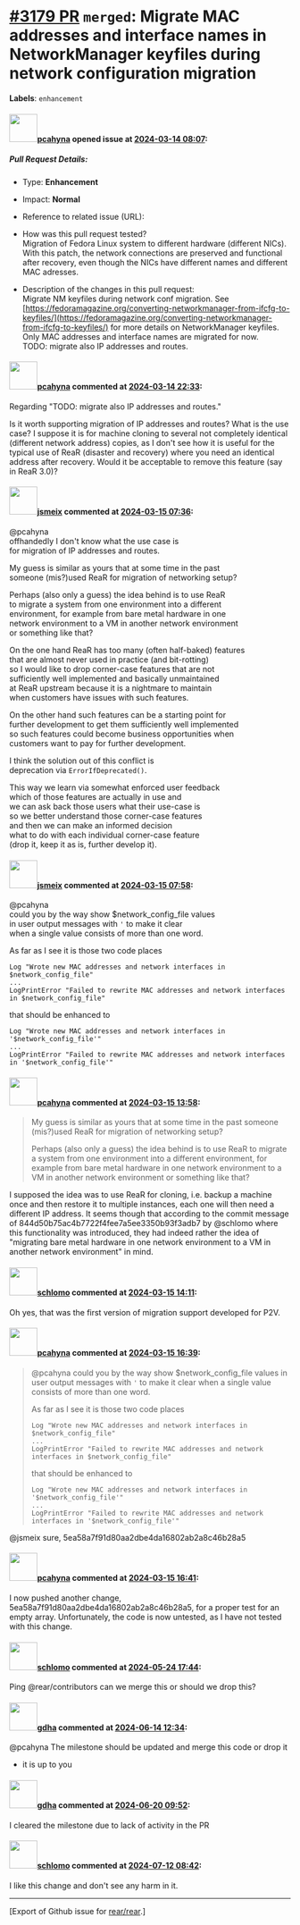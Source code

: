 [\#3179 PR](https://github.com/rear/rear/pull/3179) `merged`: Migrate MAC addresses and interface names in NetworkManager keyfiles during network configuration migration
=========================================================================================================================================================================

**Labels**: `enhancement`

#### <img src="https://avatars.githubusercontent.com/u/26300485?u=9105d243bc9f7ade463a3e52e8dd13fa67837158&v=4" width="50">[pcahyna](https://github.com/pcahyna) opened issue at [2024-03-14 08:07](https://github.com/rear/rear/pull/3179):

##### Pull Request Details:

-   Type: **Enhancement**

-   Impact: **Normal**

-   Reference to related issue (URL):

-   How was this pull request tested?  
    Migration of Fedora Linux system to different hardware (different
    NICs). With this patch, the network connections are preserved and
    functional after recovery, even though the NICs have different names
    and different MAC adresses.

-   Description of the changes in this pull request:  
    Migrate NM keyfiles during network conf migration. See
    [https://fedoramagazine.org/converting-networkmanager-from-ifcfg-to-keyfiles/](https://fedoramagazine.org/converting-networkmanager-from-ifcfg-to-keyfiles/)
    for more details on NetworkManager keyfiles.  
    Only MAC addresses and interface names are migrated for now.  
    TODO: migrate also IP addresses and routes.

#### <img src="https://avatars.githubusercontent.com/u/26300485?u=9105d243bc9f7ade463a3e52e8dd13fa67837158&v=4" width="50">[pcahyna](https://github.com/pcahyna) commented at [2024-03-14 22:33](https://github.com/rear/rear/pull/3179#issuecomment-1998592244):

Regarding "TODO: migrate also IP addresses and routes."

Is it worth supporting migration of IP addresses and routes? What is the
use case? I suppose it is for machine cloning to several not completely
identical (different network address) copies, as I don't see how it is
useful for the typical use of ReaR (disaster and recovery) where you
need an identical address after recovery. Would it be acceptable to
remove this feature (say in ReaR 3.0)?

#### <img src="https://avatars.githubusercontent.com/u/1788608?u=925fc54e2ce01551392622446ece427f51e2f0ce&v=4" width="50">[jsmeix](https://github.com/jsmeix) commented at [2024-03-15 07:36](https://github.com/rear/rear/pull/3179#issuecomment-1999090980):

@pcahyna  
offhandedly I don't know what the use case is  
for migration of IP addresses and routes.

My guess is similar as yours that at some time in the past  
someone (mis?)used ReaR for migration of networking setup?

Perhaps (also only a guess) the idea behind is to use ReaR  
to migrate a system from one environment into a different  
environment, for example from bare metal hardware in one  
network environment to a VM in another network environment  
or something like that?

On the one hand ReaR has too many (often half-baked) features  
that are almost never used in practice (and bit-rotting)  
so I would like to drop corner-case features that are not  
sufficiently well implemented and basically unmaintained  
at ReaR upstream because it is a nightmare to maintain  
when customers have issues with such features.

On the other hand such features can be a starting point for  
further development to get them sufficiently well implemented  
so such features could become business opportunities when  
customers want to pay for further development.

I think the solution out of this conflict is  
deprecation via `ErrorIfDeprecated()`.

This way we learn via somewhat enforced user feedback  
which of those features are actually in use and  
we can ask back those users what their use-case is  
so we better understand those corner-case features  
and then we can make an informed decision  
what to do with each individual corner-case feature  
(drop it, keep it as is, further develop it).

#### <img src="https://avatars.githubusercontent.com/u/1788608?u=925fc54e2ce01551392622446ece427f51e2f0ce&v=4" width="50">[jsmeix](https://github.com/jsmeix) commented at [2024-03-15 07:58](https://github.com/rear/rear/pull/3179#issuecomment-1999117329):

@pcahyna  
could you by the way show $network\_config\_file values  
in user output messages with `'` to make it clear  
when a single value consists of more than one word.

As far as I see it is those two code places

    Log "Wrote new MAC addresses and network interfaces in $network_config_file"
    ...
    LogPrintError "Failed to rewrite MAC addresses and network interfaces in $network_config_file"

that should be enhanced to

    Log "Wrote new MAC addresses and network interfaces in '$network_config_file'"
    ...
    LogPrintError "Failed to rewrite MAC addresses and network interfaces in '$network_config_file'"

#### <img src="https://avatars.githubusercontent.com/u/26300485?u=9105d243bc9f7ade463a3e52e8dd13fa67837158&v=4" width="50">[pcahyna](https://github.com/pcahyna) commented at [2024-03-15 13:58](https://github.com/rear/rear/pull/3179#issuecomment-1999726493):

> My guess is similar as yours that at some time in the past someone
> (mis?)used ReaR for migration of networking setup?
>
> Perhaps (also only a guess) the idea behind is to use ReaR to migrate
> a system from one environment into a different environment, for
> example from bare metal hardware in one network environment to a VM in
> another network environment or something like that?

I supposed the idea was to use ReaR for cloning, i.e. backup a machine
once and then restore it to multiple instances, each one will then need
a different IP address. It seems though that according to the commit
message of 844d50b75ac4b7722f4fee7a5ee3350b93f3adb7 by @schlomo where
this functionality was introduced, they had indeed rather the idea of
"migrating bare metal hardware in one network environment to a VM in
another network environment" in mind.

#### <img src="https://avatars.githubusercontent.com/u/101384?v=4" width="50">[schlomo](https://github.com/schlomo) commented at [2024-03-15 14:11](https://github.com/rear/rear/pull/3179#issuecomment-1999755249):

Oh yes, that was the first version of migration support developed for
P2V.

#### <img src="https://avatars.githubusercontent.com/u/26300485?u=9105d243bc9f7ade463a3e52e8dd13fa67837158&v=4" width="50">[pcahyna](https://github.com/pcahyna) commented at [2024-03-15 16:39](https://github.com/rear/rear/pull/3179#issuecomment-2000041814):

> @pcahyna could you by the way show $network\_config\_file values in
> user output messages with `'` to make it clear when a single value
> consists of more than one word.
>
> As far as I see it is those two code places
>
>     Log "Wrote new MAC addresses and network interfaces in $network_config_file"
>     ...
>     LogPrintError "Failed to rewrite MAC addresses and network interfaces in $network_config_file"
>
> that should be enhanced to
>
>     Log "Wrote new MAC addresses and network interfaces in '$network_config_file'"
>     ...
>     LogPrintError "Failed to rewrite MAC addresses and network interfaces in '$network_config_file'"

@jsmeix sure, 5ea58a7f91d80aa2dbe4da16802ab2a8c46b28a5

#### <img src="https://avatars.githubusercontent.com/u/26300485?u=9105d243bc9f7ade463a3e52e8dd13fa67837158&v=4" width="50">[pcahyna](https://github.com/pcahyna) commented at [2024-03-15 16:41](https://github.com/rear/rear/pull/3179#issuecomment-2000044704):

I now pushed another change, 5ea58a7f91d80aa2dbe4da16802ab2a8c46b28a5,
for a proper test for an empty array. Unfortunately, the code is now
untested, as I have not tested with this change.

#### <img src="https://avatars.githubusercontent.com/u/101384?v=4" width="50">[schlomo](https://github.com/schlomo) commented at [2024-05-24 17:44](https://github.com/rear/rear/pull/3179#issuecomment-2130069170):

Ping @rear/contributors can we merge this or should we drop this?

#### <img src="https://avatars.githubusercontent.com/u/888633?u=cdaeb31efcc0048d3619651aa18dd4b76e636b21&v=4" width="50">[gdha](https://github.com/gdha) commented at [2024-06-14 12:34](https://github.com/rear/rear/pull/3179#issuecomment-2167937814):

@pcahyna The milestone should be updated and merge this code or drop it
- it is up to you

#### <img src="https://avatars.githubusercontent.com/u/888633?u=cdaeb31efcc0048d3619651aa18dd4b76e636b21&v=4" width="50">[gdha](https://github.com/gdha) commented at [2024-06-20 09:52](https://github.com/rear/rear/pull/3179#issuecomment-2180276276):

I cleared the milestone due to lack of activity in the PR

#### <img src="https://avatars.githubusercontent.com/u/101384?v=4" width="50">[schlomo](https://github.com/schlomo) commented at [2024-07-12 08:42](https://github.com/rear/rear/pull/3179#issuecomment-2225105784):

I like this change and don't see any harm in it.

------------------------------------------------------------------------

\[Export of Github issue for
[rear/rear](https://github.com/rear/rear).\]
